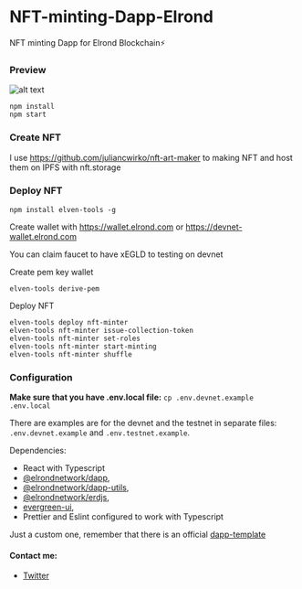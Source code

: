 # NFT-minting-Dapp-Elrond
NFT minting Dapp for Elrond Blockchain⚡

### Preview

![alt text](https://github.com/ronanren/NFT-minting-Dapp-Elrond/blob/main/preview.png?raw=true)

```
npm install
npm start
```

### Create NFT

I use https://github.com/juliancwirko/nft-art-maker to making NFT and host them on IPFS with nft.storage

### Deploy NFT

```
npm install elven-tools -g
```

Create wallet with https://wallet.elrond.com or https://devnet-wallet.elrond.com

You can claim faucet to have xEGLD to testing on devnet

Create pem key wallet
```
elven-tools derive-pem
```

Deploy NFT
```
elven-tools deploy nft-minter
elven-tools nft-minter issue-collection-token
elven-tools nft-minter set-roles
elven-tools nft-minter start-minting
elven-tools nft-minter shuffle
```

### Configuration

**Make sure that you have .env.local file:** `cp .env.devnet.example .env.local`

There are examples are for the devnet and the testnet in separate files: `.env.devnet.example` and `.env.testnet.example`.

Dependencies: 

- React with Typescript
- [@elrondnetwork/dapp](https://github.com/ElrondNetwork/dapp),
- [@elrondnetwork/dapp-utils](https://github.com/ElrondNetwork/dapp-utils),
- [@elrondnetwork/erdjs](https://github.com/ElrondNetwork/elrond-sdk-erdjs),
- [evergreen-ui](https://evergreen.segment.com/),
- Prettier and Eslint configured to work with Typescript

 Just a custom one, remember that there is an official [dapp-template](https://github.com/ElrondNetwork/dapp-template)
 
 #### Contact me: 

 - [Twitter](https://twitter.com/ronanren)
